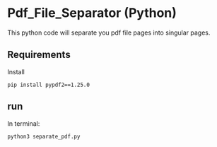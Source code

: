 # Pdf_File_Separator (Python)

This python code will separate you pdf file pages into singular pages.

## Requirements

Install

```
pip install pypdf2==1.25.0

```

## run

In terminal:

```
python3 separate_pdf.py

```
